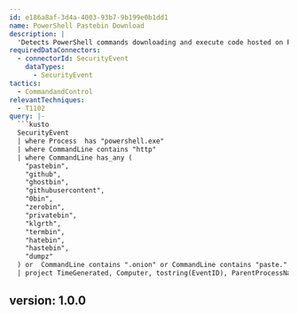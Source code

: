 ```yaml
---
id: e186a8af-3d4a-4003-93b7-9b199e0b1dd1
name: PowerShell Pastebin Download
description: |
  'Detects PowerShell commands downloading and execute code hosted on Pastebin and other services. This technique has been used by malicious actors to distribute malware, in particular it has been used by the EvilCorp Ransomware variants such as Sodinokibi.'
requiredDataConnectors:
  - connectorId: SecurityEvent
    dataTypes:
      - SecurityEvent
tactics:
  - CommandandControl
relevantTechniques:
  - T1102
query: |-
  ```kusto
  SecurityEvent
  | where Process  has "powershell.exe"
  | where CommandLine contains "http"
  | where CommandLine has_any (
    "pastebin",
    "github",
    "ghostbin",
    "githubusercontent",
    "0bin",
    "zerobin",
    "privatebin",
    "klgrth",
    "termbin",
    "hatebin",
    "hastebin",
    "dumpz"
  ) or  CommandLine contains ".onion" or CommandLine contains "paste."
  | project TimeGenerated, Computer, tostring(EventID), ParentProcessName, NewProcessName, CommandLine, SubjectUserName, SourceComputerId, processID=tolong(NewProcessId), parentProcessID=tolong(ProcessId), EventData| order by TimeGenerated
  ```
version: 1.0.0
---
```


